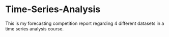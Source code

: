 # Time-Series-Analysis

This is my forecasting competition report regarding 4 different datasets in a time series analysis course.

